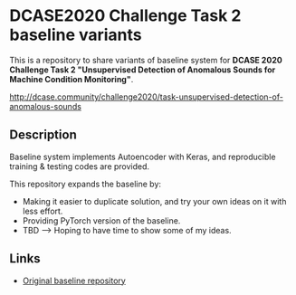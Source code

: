 # DCASE2020 Challenge Task 2 baseline variants
This is a repository to share variants of baseline system for **DCASE 2020 Challenge Task 2 "Unsupervised Detection of Anomalous Sounds for Machine Condition Monitoring"**. 

http://dcase.community/challenge2020/task-unsupervised-detection-of-anomalous-sounds

## Description

Baseline system implements Autoencoder with Keras, and reproducible training & testing codes are provided.

This repository expands the baseline by:

- Making it easier to duplicate solution, and try your own ideas on it with less effort.
- Providing PyTorch version of the baseline.
- TBD --> Hoping to have time to show some of my ideas.

## Links

- [Original baseline repository](https://github.com/y-kawagu/dcase2020_task2_baseline)

